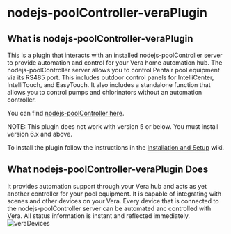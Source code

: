 # nodejs-poolController-veraPlugin
## What is nodejs-poolController-veraPlugin
This is a plugin that interacts with an installed nodejs-poolController server to provide automation and control for your Vera home automation hub.  The nodejs-poolController server allows you to control Pentair pool equipment via its RS485 port.  This includes outdoor control panels for IntelliCenter, IntelliTouch, and EasyTouch.  It also includes a standalone function that allows you to control pumps and chlorinators without an automation controller.

You can find [nodejs-poolController here](https://github.com/tagyoureit/nodejs-poolController/tree/next).

NOTE: This plugin does not work with version 5 or below.  You must install version 6.x and above.

To install the plugin follow the instructions in the [Installation and Setup](https://github.com/rstrouse/nodejs-poolController-veraPlugin/wiki/Installation-and-Setup) wiki.

## What nodejs-poolController-veraPlugin Does
It provides automation support through your Vera hub and acts as yet another controller for your pool equipment.  It is capable of integrating with scenes and other devices on your Vera.  Every device that is connected to the nodejs-poolController server can be automated anc controlled with Vera.  All status information is instant and reflected immediately.
![veraDevices](https://user-images.githubusercontent.com/47839015/82096538-0cbabb80-96b6-11ea-8004-34085088c19d.png)

